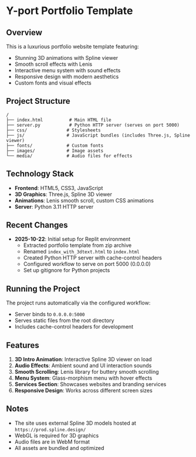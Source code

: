 # Y-port Portfolio Template

## Overview
This is a luxurious portfolio website template featuring:
- Stunning 3D animations with Spline viewer
- Smooth scroll effects with Lenis
- Interactive menu system with sound effects
- Responsive design with modern aesthetics
- Custom fonts and visual effects

## Project Structure
```
/
├── index.html          # Main HTML file
├── server.py           # Python HTTP server (serves on port 5000)
├── css/               # Stylesheets
├── js/                # JavaScript bundles (includes Three.js, Spline viewer)
├── fonts/             # Custom fonts
├── images/            # Image assets
└── media/             # Audio files for effects
```

## Technology Stack
- **Frontend**: HTML5, CSS3, JavaScript
- **3D Graphics**: Three.js, Spline 3D viewer
- **Animations**: Lenis smooth scroll, custom CSS animations
- **Server**: Python 3.11 HTTP server

## Recent Changes
- **2025-10-22**: Initial setup for Replit environment
  - Extracted portfolio template from zip archive
  - Renamed `index_with_3dtext.html` to `index.html`
  - Created Python HTTP server with cache-control headers
  - Configured workflow to serve on port 5000 (0.0.0.0)
  - Set up gitignore for Python projects

## Running the Project
The project runs automatically via the configured workflow:
- Server binds to `0.0.0.0:5000`
- Serves static files from the root directory
- Includes cache-control headers for development

## Features
1. **3D Intro Animation**: Interactive Spline 3D viewer on load
2. **Audio Effects**: Ambient sound and UI interaction sounds
3. **Smooth Scrolling**: Lenis library for buttery smooth scrolling
4. **Menu System**: Glass-morphism menu with hover effects
5. **Services Section**: Showcases websites and branding services
6. **Responsive Design**: Works across different screen sizes

## Notes
- The site uses external Spline 3D models hosted at `https://prod.spline.design/`
- WebGL is required for 3D graphics
- Audio files are in WebM format
- All assets are bundled and optimized
